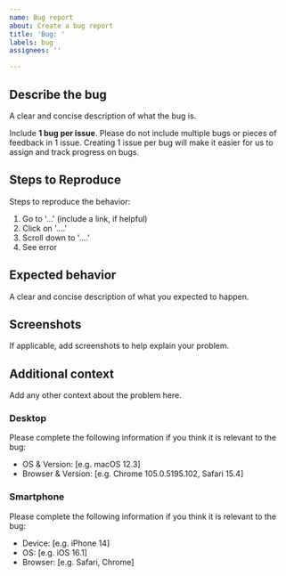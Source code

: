 ```yaml
---
name: Bug report
about: Create a bug report
title: 'Bug: '
labels: bug
assignees: ''

---
```


## Describe the bug

A clear and concise description of what the bug is.

Include **1 bug per issue**.  Please do not include multiple bugs or pieces of feedback in 1 issue. Creating 1 issue per bug will make it easier for us to assign and track progress on bugs.

## Steps to Reproduce

Steps to reproduce the behavior:

1. Go to '...' (include a link, if helpful)
2. Click on '....'
3. Scroll down to '....'
4. See error

## Expected behavior

A clear and concise description of what you expected to happen.

## Screenshots

If applicable, add screenshots to help explain your problem.

## Additional context

Add any other context about the problem here.

### Desktop

Please complete the following information if you think it is relevant to the bug:

- OS & Version: [e.g. macOS 12.3]
- Browser & Version: [e.g. Chrome 105.0.5195.102, Safari 15.4]

### Smartphone

Please complete the following information if you think it is relevant to the bug:

- Device: [e.g. iPhone 14]
- OS: [e.g. iOS 16.1]
- Browser: [e.g. Safari, Chrome]
